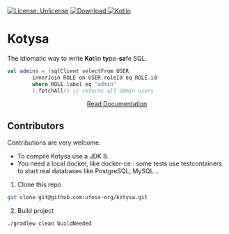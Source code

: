 [![License: Unlicense](https://img.shields.io/github/license/ufoss-org/kotysa)](http://unlicense.org/)
[![Download](https://api.bintray.com/packages/ufoss/ufoss/kotysa/images/download.svg) ](https://bintray.com/ufoss/ufoss/kotysa/_latestVersion)
[![Kotlin](https://img.shields.io/badge/kotlin-1.4.31-blue.svg?logo=kotlin)](http://kotlinlang.org)

# Kotysa

The idiomatic way to write **Ko**tlin **ty**pe-**sa**fe SQL.

```kotlin
val admins = (sqlClient selectFrom USER
        innerJoin ROLE on USER.roleId eq ROLE.id
        where ROLE.label eq "admin"
        ).fetchAll() // returns all admin users
```

<p align="center">
<a href="https://ufoss.org/kotysa/kotysa.html">Read Documentation</a>
</p>

## Contributors

Contributions are very welcome.

* To compile Kotysa use a JDK 8.
* You need a local docker, like docker-ce : some tests use testcontainers to start real databases like PostgreSQL, MySQL...

1. Clone this repo

```bash
git clone git@github.com:ufoss-org/kotysa.git
```

2. Build project

```bash
./gradlew clean buildNeeded
```
